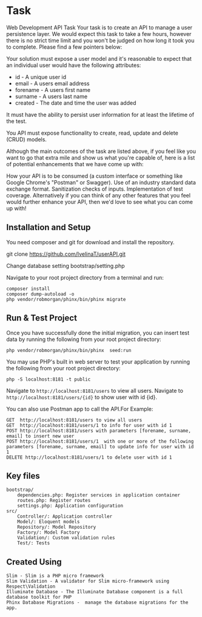 
Task
===
Web Development API Task
Your task is to create an API to manage a user persistence layer.
We would expect this task to take a few hours, however there is no strict time limit and you won't be judged on how long it took you to complete. Please find a few pointers below:

Your solution must expose a user model and it's reasonable to expect that an individual user would have the following attributes:

 - id - A unique user id
 - email - A users email address
 - forename - A users first name
 - surname - A users last name
 - created - The date and time the user was added

It must have the ability to persist user information for at least the lifetime of the test.

You API must expose functionality to create, read, update and delete (CRUD) models.

Although the main outcomes of the task are listed above, if you feel like you want to go that extra mile and show us what you're capable of, here is a list of potential enhancements that we have come up with:

How your API is to be consumed (a custom interface or something like Google Chrome's "Postman" or Swagger).
Use of an industry standard data exchange format.
Sanitization checks of inputs.
Implementation of test coverage.
Alternatively if you can think of any other features that you feel would further enhance your API, then we'd love to see what you can come up with!

Installation and Setup
----------------

You need composer and git for download and install the repository.

 git clone https://github.com/IvelinaT/userAPI.git

Change database setting bootstrap/setting.php

Navigate to your root project directory from a terminal and run:
```
composer install
composer dump-autoload -o
php vendor/robmorgan/phinx/bin/phinx migrate
```

Run & Test Project
----------------
Once you have successfully done the initial migration, you can insert test data by running the following from your root project directory:
```
php vendor/robmorgan/phinx/bin/phinx  seed:run
```
You may use PHP's built in web server to test your application by running the following from your root project directory:
```
php -S localhost:8181 -t public
```

Navigate to ```http://localhost:8181/users``` to view all users.
Navigate to ```http://localhost:8181/users/{id}``` to show user with id {id}.

You can also use Postman app to call the API.For Example:
```
GET  http://localhost:8181/users to view all users
GET  http://localhost:8181/users/1 to info for user with id 1
POST http://localhost:8181/users with parameters [forename, surname, email] to insert new user
POST http://localhost:8181/users/1  with one or more of the following parameters [forename, surname, email] to update info for user with id 1
DELETE http://localhost:8181/users/1 to delete user with id 1
```

Key files
----------------
    bootstrap/
        dependencies.php: Register services in application container
        routes.php: Register routes
        settings.php: Application configuration
    src/
        Controller/: Application controller
        Model/: Eloquent models
        Repository/: Model Repository
        Factory/: Model Factory
        Validation/: Custom validation rules
        Test/: Tests


Created Using
----------------
    Slim - Slim is a PHP micro framework
    Slim Validation - A validator for Slim micro-framework using Respect\Validation
    Illuminate Database - The Illuminate Database component is a full database toolkit for PHP
    Phinx Database Migrations -  manage the database migrations for the app.

